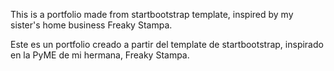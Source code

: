 This is a portfolio made from startbootstrap template, inspired by my sister's home business Freaky Stampa.

Este es un portfolio creado a partir del template de startbootstrap, inspirado en la PyME de mi hermana, Freaky Stampa.
